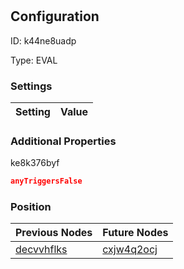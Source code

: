 # <nil>
## Configuration
ID:  k44ne8uadp

Type: EVAL 


### Settings
| Setting | Value  |
| :------------------------ | ---------------------------------------- |
 




### Additional Properties
ke8k376byf
 ```json 
anyTriggersFalse
```




### Position
| Previous Nodes | Future Nodes |
| :------------- | ------------ |
| [decvvhflks](./decvvhflks.md) | [cxjw4q2ocj](./cxjw4q2ocj.md) |